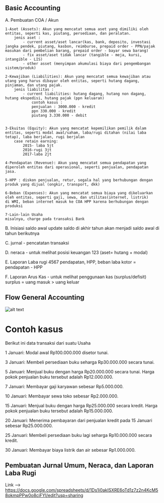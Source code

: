 ## Basic Accounting
A. Pembuatan COA / Akun

    1-Aset (Assets): Akun yang mencatat semua aset yang dimiliki oleh entitas, seperti kas, piutang, persediaan, dan peralatan.
        jenis aset : 
            - current asset/aset lancar(kas, bank, deposito, investasi jangka pendek, piutang, kasbon, reimburse, prepaid order - PPN/pajak masukan dari pembelian barang, prepaid order - bayar sewa barang)
            - fix asset/aset tidak lancar (tangible - meja, kursi, intangible - LIS)
            - other asset (menyimpan akumulasi biaya dari pengembangan sistem/produk) 

    2-Kewajiban (Liabilities): Akun yang mencatat semua kewajiban atau utang yang harus dibayar oleh entitas, seperti hutang dagang, pinjaman, dan utang pajak.
        jenis liabilitas : 
            - current liabilities: hutang dagang, hutang non dagang, hutang ekspedisi, hutang pajak (ppn keluaran)
                contoh kasus :
                penjualan : 3000.000 - kredit
                ppn 330.000 - kredit
                piutang 3.330.000 - debit


    3-Ekuitas (Equity): Akun yang mencatat kepemilikan pemilik dalam entitas, seperti modal awal/saham, laba/rugi ditahan (nilai laba tetap), laba berjalan, rugi berjalan
        case retain earning:
            2015- laba 5jt
            2016-rugi 3jt
            2017-laba 2jt

    4-Pendapatan (Revenue): Akun yang mencatat semua pendapatan yang diperoleh entitas dari operasional, seperti penjualan, pendapatan jasa.

    5-HPP : diskon penjualan, retur, segala hal yang berhubungan dengan produk yang dijual (ongkir, transport, dkk)

    6-Beban (Expenses): Akun yang mencatat semua biaya yang dikeluarkan oleh entitas, seperti gaji, sewa, dan utilitas(internet, listrik)
    di WMI, beban internet masuk ke COA HPP karena berhubungan dengan produksi

    7-Lain-lain Usaha
    misalnya, charge pada transaksi Bank


B. Inisiasi saldo awal
update saldo di akhir tahun akan menjadi saldo awal di tahun berikutnya

C. jurnal - pencatatan transaksi

D. neraca - untuk melihat posisi keuangan  123
(aset= hutang + modal)

E. Laporan Laba rugi 4567
pendapatan, HPP, beban
laba kotor = pendapatan - HPP 

F. Laporan Arus Kas - untuk melihat penggunaan kas (surplus/defisit)
surplus = uang masuk > uang keluar


## Flow General Accounting
![alt text](image-1.png)


# Contoh kasus
Berikut ini data transaksi dari suatu Usaha

1 Januari: Modal awal Rp100.000.000 disetor tunai.

3 Januari: Membeli persediaan buku seharga Rp30.000.000 secara tunai.

5 Januari: Menjual buku dengan harga Rp20.000.000 secara tunai. Harga pokok penjualan buku tersebut adalah Rp12.000.000.

7 Januari: Membayar gaji karyawan sebesar Rp5.000.000.

10 Januari: Membayar sewa toko sebesar Rp2.000.000.

15 Januari: Menjual buku dengan harga Rp25.000.000 secara kredit. Harga pokok penjualan buku tersebut adalah Rp15.000.000.

20 Januari: Menerima pembayaran dari penjualan kredit pada 15 Januari sebesar Rp25.000.000.

25 Januari: Membeli persediaan buku lagi seharga Rp10.000.000 secara kredit.

30 Januari: Membayar biaya listrik dan air sebesar Rp1.000.000.

## Pembuatan Jurnal Umum, Neraca, dan Laporan Laba Rugi
Link --> https://docs.google.com/spreadsheets/d/1Ds1i0akISXRE6oTd1z7z2n4KcM58okmpPPw0o8ciFYI/edit?usp=sharing
